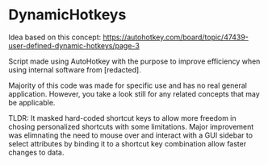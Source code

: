 # DynamicHotkeys

Idea based on this concept: https://autohotkey.com/board/topic/47439-user-defined-dynamic-hotkeys/page-3

Script made using AutoHotkey with the purpose to improve efficiency when using internal software from [redacted]. 

Majority of this code was made for specific use and has no real general application. However, you take a look still for any related concepts that may be applicable.

TLDR: It masked hard-coded shortcut keys to allow more freedom in chosing personalized shortcuts with some limitations. Major improvement was elimnating the need to mouse over and interact with a GUI sidebar to select attributes by binding it to a shortcut key combination allow faster changes to data.
